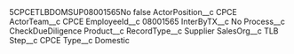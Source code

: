<?xml version="1.0" encoding="UTF-8"?>
<CustomMetadata xmlns="http://soap.sforce.com/2006/04/metadata" xmlns:xsi="http://www.w3.org/2001/XMLSchema-instance" xmlns:xsd="http://www.w3.org/2001/XMLSchema">
    <label>5CPCETLBDOMSUP08001565No</label>
    <protected>false</protected>
    <values>
        <field>ActorPosition__c</field>
        <value xsi:type="xsd:string">CPCE</value>
    </values>
    <values>
        <field>ActorTeam__c</field>
        <value xsi:type="xsd:string">CPCE</value>
    </values>
    <values>
        <field>EmployeeId__c</field>
        <value xsi:type="xsd:string">08001565</value>
    </values>
    <values>
        <field>InterByTX__c</field>
        <value xsi:type="xsd:string">No</value>
    </values>
    <values>
        <field>Process__c</field>
        <value xsi:type="xsd:string">CheckDueDiligence</value>
    </values>
    <values>
        <field>Product__c</field>
        <value xsi:nil="true"/>
    </values>
    <values>
        <field>RecordType__c</field>
        <value xsi:type="xsd:string">Supplier</value>
    </values>
    <values>
        <field>SalesOrg__c</field>
        <value xsi:type="xsd:string">TLB</value>
    </values>
    <values>
        <field>Step__c</field>
        <value xsi:type="xsd:string">CPCE</value>
    </values>
    <values>
        <field>Type__c</field>
        <value xsi:type="xsd:string">Domestic</value>
    </values>
</CustomMetadata>
